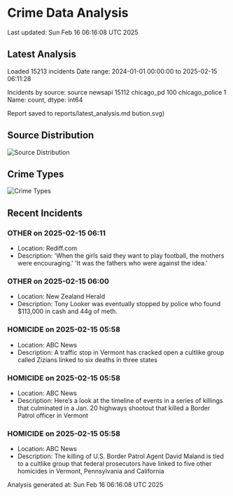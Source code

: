 # Crime Data Analysis
Last updated: Sun Feb 16 06:16:08 UTC 2025

## Latest Analysis

Loaded 15213 incidents
Date range: 2024-01-01 00:00:00 to 2025-02-15 06:11:28

Incidents by source:
source
newsapi           15112
chicago_pd          100
chicago_police        1
Name: count, dtype: int64

Report saved to reports/latest_analysis.md
bution.svg)

## Source Distribution
![Source Distribution](images/source_distribution.svg)

## Crime Types
![Crime Types](images/crime_types.svg)

## Recent Incidents

### OTHER on 2025-02-15 06:11
- Location: Rediff.com
- Description: 'When the girls said they want to play football, the mothers were encouraging.'
'It was the fathers who were against the idea.'


### OTHER on 2025-02-15 06:00
- Location: New Zealand Herald
- Description: Tony Looker was eventually stopped by police who found $113,000 in cash and 44g of meth.


### HOMICIDE on 2025-02-15 05:58
- Location: ABC News
- Description: A traffic stop in Vermont has cracked open a cultlike group called Zizians linked to six deaths in three states


### HOMICIDE on 2025-02-15 05:58
- Location: ABC News
- Description: Here’s a look at the timeline of events in a series of killings that culminated in a Jan. 20 highways shootout that killed a Border Patrol officer in Vermont


### HOMICIDE on 2025-02-15 05:58
- Location: ABC News
- Description: The killing of U.S. Border Patrol Agent David Maland is tied to a cultlike group that federal prosecutors have linked to five other homicides in Vermont, Pennsylvania and California

Analysis generated at: Sun Feb 16 06:16:08 UTC 2025
